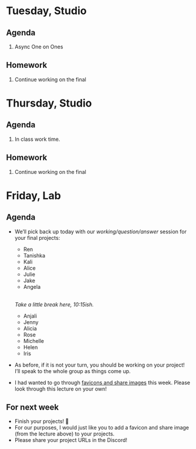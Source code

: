 ---
---

# Tuesday, Studio

## Agenda
1. Async One on Ones

## Homework
1. Continue working on the final


# Thursday, Studio
## Agenda
1. In class work time. 

## Homework
1. Continue working on the final



# Friday, Lab

## Agenda

- We’ll pick back up today with our *working/<wbr>question/<wbr>answer* session for your final projects:

	- Ren
	- Tanishka
	- Kali
	- Alice
	- Julie
	- Jake
	- Angela

	\
	*Take a little break here, 10:15ish.*

	- Anjali
	- Jenny
	- Alicia
	- Rose
	- Michelle
	- Helen
	- Iris

- As before, if it is not your turn, you should be working on your project! I’ll speak to the whole group as things come up.

- I had wanted to go through [favicons and share images](https://typography-interaction.github.io/topic/link-meta/) this week. Please look through this lecture on your own!


## For next week

- Finish your projects! 🫡
- For our purposes, I would just like you to add a favicon and share image (from the lecture above) to your projects.
- Please share your project URLs in the Discord!